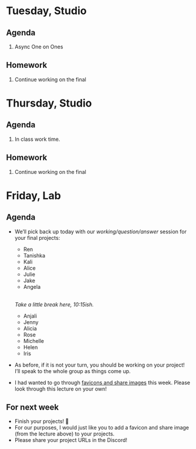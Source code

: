 ---
---

# Tuesday, Studio

## Agenda
1. Async One on Ones

## Homework
1. Continue working on the final


# Thursday, Studio
## Agenda
1. In class work time. 

## Homework
1. Continue working on the final



# Friday, Lab

## Agenda

- We’ll pick back up today with our *working/<wbr>question/<wbr>answer* session for your final projects:

	- Ren
	- Tanishka
	- Kali
	- Alice
	- Julie
	- Jake
	- Angela

	\
	*Take a little break here, 10:15ish.*

	- Anjali
	- Jenny
	- Alicia
	- Rose
	- Michelle
	- Helen
	- Iris

- As before, if it is not your turn, you should be working on your project! I’ll speak to the whole group as things come up.

- I had wanted to go through [favicons and share images](https://typography-interaction.github.io/topic/link-meta/) this week. Please look through this lecture on your own!


## For next week

- Finish your projects! 🫡
- For our purposes, I would just like you to add a favicon and share image (from the lecture above) to your projects.
- Please share your project URLs in the Discord!